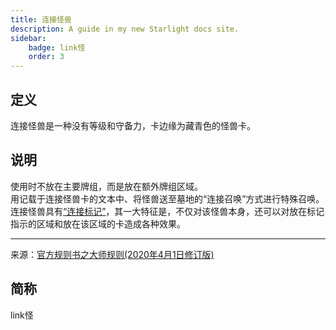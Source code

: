 ```yaml
---
title: 连接怪兽
description: A guide in my new Starlight docs site.
sidebar:
    badge: link怪
    order: 3
---
```


## 定义

连接怪兽是一种没有等级和守备力，卡边缘为藏青色的怪兽卡。  

## 说明

使用时不放在主要牌组，而是放在额外牌组区域。  
用记载于连接怪兽卡的文本中、将怪兽送至墓地的“连接召唤”方式进行特殊召唤。  
连接怪兽具有[“连接标记”](/abbr/卡牌属性/箭头)，其一大特征是，不仅对该怪兽本身，还可以对放在标记指示的区域和放在该区域的卡造成各种效果。

---
来源：[官方规则书之大师规则(2020年4月1日修订版)](https://www.yugioh-card-cn.com/playing)

## 简称

link怪

